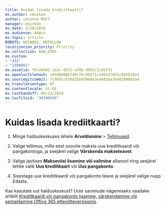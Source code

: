 ```yaml
---
title: Kuidas lisada krediitkaarti?
ms.author: cmcatee
author: cmcatee-MSFT
manager: mnirkhe
ms.date: 2/20/2018
ms.audience: Admin
ms.topic: article
ROBOTS: NOINDEX, NOFOLLOW
localization_priority: Priority
ms.collection: Adm_O365
ms.custom:
- "432"
- "1500001"
ms.assetid: fbce8401-1a2c-4372-af0b-d855c1cd5f31
ms.openlocfilehash: c65d8606b749c76c90271c1d81d78d1c843618a3
ms.sourcegitcommit: 7c90dcc570d32ebd968e3e4e816a7b482890b3a4
ms.translationtype: HT
ms.contentlocale: et-EE
ms.lasthandoff: 08/13/2019
ms.locfileid: "36390436"
---
```

# <a name="how-do-i-add-a-credit-card"></a>Kuidas lisada krediitkaarti?

1. Minge halduskeskuses lehele **Arveldamine** \> [Tellimused](https://go.microsoft.com/fwlink/p/?linkid=842054).

2. Valige tellimus, mille eest soovite maksta uue krediitkaardi või pangakontoga, ja seejärel valige **Värskenda makseteavet**.

3. Valige jaotises **Makseviisi lisamine või valimine** allanool ning seejärel tehke valik **Uus krediitkaart** või **Uus pangakonto**.

4. Sisestage uue krediitkaardi või pangakonto teave ja seejärel valige nupp Edasta.

Kas kasutate uut halduskeskust? Uute sammude nägemiseks vaadake artiklit [Krediitkaardi või pangakonto lisamine, värskendamine või eemaldamine Office 365 ettevõtteversioonis](https://docs.microsoft.com/et-EE/office365/admin/subscriptions-and-billing/add-update-or-remove-credit-card-or-bank-account).